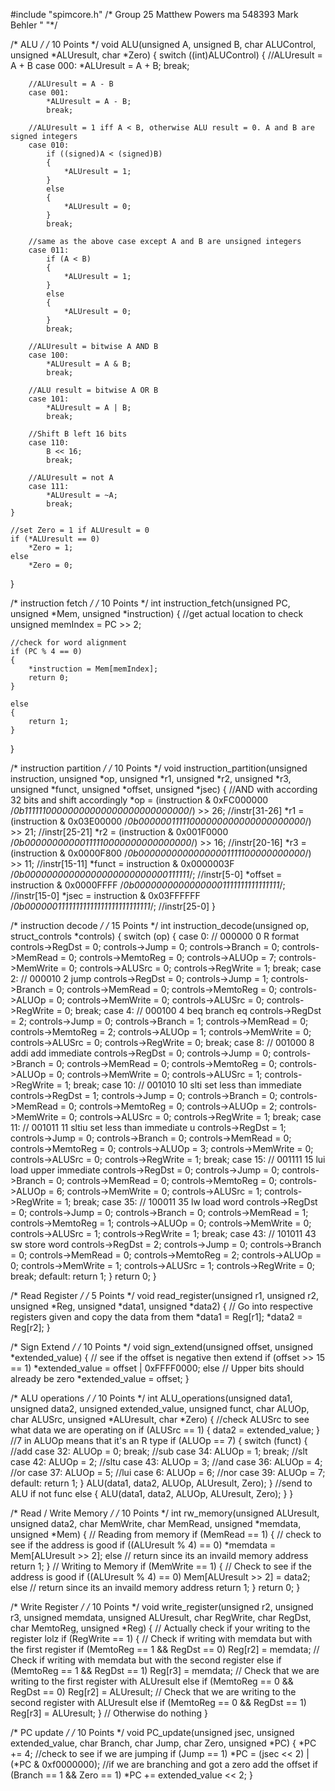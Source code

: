 #include "spimcore.h"
/* Group 25
Matthew Powers ma 548393
Mark Behler    " "*/

/* ALU */
/* 10 Points */
void ALU(unsigned A, unsigned B, char ALUControl, unsigned *ALUresult, char *Zero)
{
	switch ((int)ALUControl)
	{
		//ALUresult = A + B
		case 000:
			*ALUresult = A + B;
			break;

		//ALUresult = A - B
		case 001:
			*ALUresult = A - B;
			break;

		//ALUresult = 1 iff A < B, otherwise ALU result = 0. A and B are signed integers
		case 010:
			if ((signed)A < (signed)B)
			{
				*ALUresult = 1;
			}
			else
			{
				*ALUresult = 0;
			}
			break;

		//same as the above case except A and B are unsigned integers
		case 011:
			if (A < B)
			{
				*ALUresult = 1;
			}
			else
			{
				*ALUresult = 0;
			}
			break;

		//ALUresult = bitwise A AND B
		case 100:
			*ALUresult = A & B;
			break;

		//ALU result = bitwise A OR B
		case 101:
			*ALUresult = A | B;
			break;

		//Shift B left 16 bits
		case 110:
			B << 16;
			break;

		//ALUresult = not A
		case 111:
			*ALUresult = ~A;
			break;
	}

	//set Zero = 1 if ALUresult = 0
	if (*ALUresult == 0)
		*Zero = 1;
	else
		*Zero = 0;

}

/* instruction fetch */
/* 10 Points */
int instruction_fetch(unsigned PC, unsigned *Mem, unsigned *instruction)
{
	//get actual location to check
	unsigned memIndex = PC >> 2;

	//check for word alignment 
	if (PC % 4 == 0)
	{
		*instruction = Mem[memIndex];
		return 0;
	}

	else
	{
		return 1;
	}
}


/* instruction partition */
/* 10 Points */
void instruction_partition(unsigned instruction, unsigned *op, unsigned *r1, unsigned *r2, unsigned *r3, unsigned *funct, unsigned *offset, unsigned *jsec)
{
	//AND with according 32 bits and shift accordingly 
	*op = (instruction & 0xFC000000 /*0b11111100000000000000000000000000*/) >> 26; //instr[31-26]
	*r1 = (instruction & 0x03E00000 /*0b00000011111000000000000000000000*/) >> 21; //instr[25-21]
	*r2 = (instruction & 0x001F0000 /*0b00000000000111110000000000000000*/) >> 16; //instr[20-16]
	*r3 = (instruction & 0x0000F800 /*0b00000000000000001111100000000000*/) >> 11; //instr[15-11]
	*funct = instruction & 0x0000003F /*0b00000000000000000000000000111111*/; //instr[5-0]
	*offset = instruction & 0x0000FFFF /*0b00000000000000001111111111111111*/; //instr[15-0]
	*jsec = instruction & 0x03FFFFFF /*0b00000011111111111111111111111111*/; //instr[25-0]
}



/* instruction decode */
/* 15 Points */
int instruction_decode(unsigned op, struct_controls *controls)
{
		switch (op)
		{
		case 0:		//	000000 0	R format
			controls->RegDst = 0;
			controls->Jump = 0;
			controls->Branch = 0;
			controls->MemRead = 0;
			controls->MemtoReg = 0;
			controls->ALUOp = 7;
			controls->MemWrite = 0;
			controls->ALUSrc = 0;
			controls->RegWrite = 1;
			break;
		case 2:		//	000010 2	jump
			controls->RegDst = 0;
			controls->Jump = 1;
			controls->Branch = 0;
			controls->MemRead = 0;
			controls->MemtoReg = 0;
			controls->ALUOp = 0;
			controls->MemWrite = 0;
			controls->ALUSrc = 0;
			controls->RegWrite = 0;
			break;
		case 4:		//	000100 4	beq			branch eq
			controls->RegDst = 2;
			controls->Jump = 0;
			controls->Branch = 1;
			controls->MemRead = 0;
			controls->MemtoReg = 2;
			controls->ALUOp = 1;
			controls->MemWrite = 0;
			controls->ALUSrc = 0;
			controls->RegWrite = 0;
			break;
		case 8:		//	001000 8	addi		add immediate
			controls->RegDst = 0;
			controls->Jump = 0;
			controls->Branch = 0;
			controls->MemRead = 0;
			controls->MemtoReg = 0;
			controls->ALUOp = 0;
			controls->MemWrite = 0;
			controls->ALUSrc = 1;
			controls->RegWrite = 1;
			break;
		case 10:	//	001010 10	slti		set less than immediate
			controls->RegDst = 1;
			controls->Jump = 0;
			controls->Branch = 0;
			controls->MemRead = 0;
			controls->MemtoReg = 0;
			controls->ALUOp = 2;
			controls->MemWrite = 0;
			controls->ALUSrc = 0;
			controls->RegWrite = 1;
			break;
		case 11:	//	001011 11	sltiu		set less than immediate u
			controls->RegDst = 1;
			controls->Jump = 0;
			controls->Branch = 0;
			controls->MemRead = 0;
			controls->MemtoReg = 0;
			controls->ALUOp = 3;
			controls->MemWrite = 0;
			controls->ALUSrc = 0;
			controls->RegWrite = 1;
			break;
		case 15:	//	001111 15	lui			load upper immediate
			controls->RegDst = 0;
			controls->Jump = 0;
			controls->Branch = 0;
			controls->MemRead = 0;
			controls->MemtoReg = 0;
			controls->ALUOp = 6;
			controls->MemWrite = 0;
			controls->ALUSrc = 1;
			controls->RegWrite = 1;
			break;
		case 35:	//	100011 35	lw			load word
			controls->RegDst = 0;
			controls->Jump = 0;
			controls->Branch = 0;
			controls->MemRead = 1;
			controls->MemtoReg = 1;
			controls->ALUOp = 0;
			controls->MemWrite = 0;
			controls->ALUSrc = 1;
			controls->RegWrite = 1;
			break;
		case 43:	//	101011 43	sw			store word
			controls->RegDst = 2;
			controls->Jump = 0;
			controls->Branch = 0;
			controls->MemRead = 0;
			controls->MemtoReg = 2;
			controls->ALUOp = 0;
			controls->MemWrite = 1;
			controls->ALUSrc = 1;
			controls->RegWrite = 0;
			break;
		default:
			return 1;
		}
	return 0;
}

/* Read Register */
/* 5 Points */
void read_register(unsigned r1, unsigned r2, unsigned *Reg, unsigned *data1, unsigned *data2)
{
	// Go into respective registers given and copy the data from them
	*data1 = Reg[r1];
	*data2 = Reg[r2];
}


/* Sign Extend */
/* 10 Points */
void sign_extend(unsigned offset, unsigned *extended_value)
{
	// see if the offset is negative then extend
	if (offset >> 15 == 1)
		*extended_value = offset | 0xFFFF0000;
	else // Upper bits should already be zero
		*extended_value = offset;
}

/* ALU operations */
/* 10 Points */
int ALU_operations(unsigned data1, unsigned data2, unsigned extended_value, unsigned funct, char ALUOp, char ALUSrc, unsigned *ALUresult, char *Zero)
{
	//check ALUSrc to see what data we are operating on
	if (ALUSrc == 1)
	{
		data2 = extended_value;
	}
	//7 in ALUOp means that it's an R type
	if (ALUOp == 7)
	{
		switch (funct)
		{
			//add
		case 32:
			ALUOp = 0;
			break;
			//sub
		case 34:
			ALUOp = 1;
			break;
			//slt
		case 42:
			ALUOp = 2;
			//sltu
		case 43:
			ALUOp = 3;
			//and
		case 36:
			ALUOp = 4;
			//or 
		case 37:
			ALUOp = 5;
			//lui
		case 6:
			ALUOp = 6;
			//nor
		case 39:
			ALUOp = 7;
		default:
			return 1;
		}
		ALU(data1, data2, ALUOp, ALUresult, Zero);
	}
	//send to ALU if not func
	else
	{
		ALU(data1, data2, ALUOp, ALUresult, Zero);
	}
}

/* Read / Write Memory */
/* 10 Points */
int rw_memory(unsigned ALUresult, unsigned data2, char MemWrite, char MemRead, unsigned *memdata, unsigned *Mem)
{
	// Reading from memory
	if (MemRead == 1) {
		// check to see if the address is good
		if ((ALUresult % 4) == 0)
			*memdata = Mem[ALUresult >> 2];
		else // return since its an invaild memory address
			return 1;
	}
	// Writing to Memory
	if (MemWrite == 1) {
		// Check to see if the address is good
		if ((ALUresult % 4) == 0)
			Mem[ALUresult >> 2] = data2;
		else // return since its an invaild memory address
			return 1;
	}
	return 0;
}


/* Write Register */
/* 10 Points */
void write_register(unsigned r2, unsigned r3, unsigned memdata, unsigned ALUresult, char RegWrite, char RegDst, char MemtoReg, unsigned *Reg)
{
	// Actually check if your writing to the register lolz
	if (RegWrite == 1) {
		// Check if writing with memdata but with the first register
		if (MemtoReg == 1 && RegDst == 0)
			Reg[r2] = memdata;
		// Check if writing with memdata but with the second register
		else if (MemtoReg == 1 && RegDst == 1)
			Reg[r3] = memdata;
		// Check that we are writing to the first register with ALUresult
		else if (MemtoReg == 0 && RegDst == 0)
			Reg[r2] = ALUresult;
		// Check that we are writing to the second register with ALUresult
		else if (MemtoReg == 0 && RegDst == 1)
			Reg[r3] = ALUresult;
	}
	// Otherwise do nothing
}

/* PC update */
/* 10 Points */
void PC_update(unsigned jsec, unsigned extended_value, char Branch, char Jump, char Zero, unsigned *PC)
{
	*PC += 4;
	//check to see if we are jumping
	if (Jump == 1)
		*PC = (jsec << 2) | (*PC & 0xf0000000);
	//if we are branching and got a zero add the offset
	if (Branch == 1 && Zero == 1)
		*PC += extended_value << 2;
}
